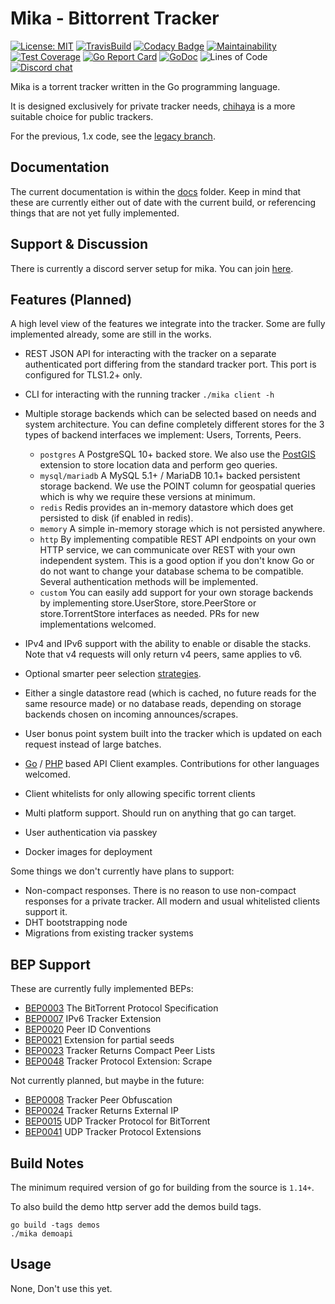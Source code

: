 # Mika - Bittorrent Tracker

[![License: MIT](https://img.shields.io/badge/License-MIT-yellow.svg)](https://opensource.org/licenses/MIT) 
[![TravisBuild](https://api.travis-ci.com/leighmacdonald/mika.svg?branch=master)](https://api.travis-ci.com/leighmacdonald/mika.svg?branch=master)
[![Codacy Badge](https://api.codacy.com/project/badge/Grade/f06234b0551a49cc8ac111d7b77827b2)](https://www.codacy.com/manual/leighmacdonald/mika?utm_source=github.com&amp;utm_medium=referral&amp;utm_content=leighmacdonald/mika&amp;utm_campaign=Badge_Grade)
[![Maintainability](https://api.codeclimate.com/v1/badges/4e3242de961462b0edc7/maintainability)](https://codeclimate.com/github/leighmacdonald/mika/maintainability)
[![Test Coverage](https://api.codeclimate.com/v1/badges/4e3242de961462b0edc7/test_coverage)](https://codeclimate.com/github/leighmacdonald/mika/test_coverage)
[![Go Report Card](https://goreportcard.com/badge/github.com/leighmacdonald/mika)](https://goreportcard.com/report/github.com/leighmacdonald/mika)
[![GoDoc](https://godoc.org/github.com/leighmacdonald/mika?status.svg)](https://pkg.go.dev/github.com/leighmacdonald/mika)
![Lines of Code](https://tokei.rs/b1/github/leighmacdonald/mika)
[![Discord chat](https://img.shields.io/badge/discord-Chat%20Now-a29bfe.svg?style=flat-square)](https://discord.gg/jWXFcHW)

Mika is a torrent tracker written in the Go programming language.

It is designed exclusively for private tracker needs, [chihaya](https://github.com/chihaya/chihaya) is a more suitable 
choice for public trackers.

For the previous, 1.x code, see the [legacy branch](https://github.com/leighmacdonald/mika/tree/legacy).

## Documentation

The current documentation is within the [docs](docs) folder. Keep in mind that these are currently either out
of date with the current build, or referencing things that are not yet fully implemented.

## Support & Discussion

There is currently a discord server setup for mika. You can join [here](https://discord.gg/jWXFcHW). 

## Features (Planned)

A high level view of the features we integrate into the tracker. Some are fully implemented already, some are still in the works.

- REST JSON API for interacting with the tracker on a separate authenticated
port differing from the standard tracker port. This port is configured for TLS1.2+ only.
- CLI for interacting with the running tracker `./mika client -h`
- Multiple storage backends which can be selected based on needs and system architecture. You can define completely different stores
    for the 3 types of backend interfaces we implement: Users, Torrents, Peers.
    - `postgres` A PostgreSQL 10+ backed store. We also use the [PostGIS](https://postgis.net/) extension to store location
     data and perform geo queries.
    - `mysql/mariadb` A MySQL 5.1+ / MariaDB 10.1+ backed persistent storage backend. We use the POINT column for geospatial
    queries which is why we require these versions at minimum.
    - `redis` Redis provides an in-memory datastore which does get persisted to disk (if enabled in redis).
    - `memory` A simple in-memory storage which is not persisted anywhere.
    - `http` By implementing compatible REST API endpoints on your own HTTP service, we can communicate over REST with your own independent system. This is a good
    option if you don't know Go or do not want to change  your database schema to be compatible. Several authentication methods will be implemented.
    - `custom` You can easily add support for your own storage backends by implementing store.UserStore, store.PeerStore or store.TorrentStore interfaces as needed. PRs for
     new implementations welcomed.

- IPv4 and IPv6 support with the ability to enable or disable the stacks. Note that v4 requests will only return v4 peers, same applies to v6.
- Optional smarter peer selection [strategies](docs/DESIGN_GOALS.md).
- Either a single datastore read (which is cached, no future reads for the same resource made) or no database reads, depending on storage backends chosen on incoming announces/scrapes.
- User bonus point system built into the tracker which is updated on each request instead of large batches.
- [Go](https://github.com/leighmacdonald/mika/tree/master/client) / [PHP](https://github.com/leighmacdonald/mika-client-php) 
based API Client examples. Contributions for other languages welcomed.
- Client whitelists for only allowing specific torrent clients
- Multi platform support. Should run on anything that go can target.
- User authentication via passkey
- Docker images for deployment

Some things we don't currently have plans to support:

- Non-compact responses. There is no reason to use non-compact responses for a private tracker. All modern and usual 
whitelisted clients support it.
- DHT bootstrapping node
- Migrations from existing tracker systems

## BEP Support

These are currently fully implemented BEPs:

- [BEP0003](http://www.bittorrent.org/beps/bep_0003.html) The BitTorrent Protocol Specification
- [BEP0007](http://www.bittorrent.org/beps/bep_0007.html) IPv6 Tracker Extension
- [BEP0020](http://www.bittorrent.org/beps/bep_0020.html) Peer ID Conventions
- [BEP0021](http://www.bittorrent.org/beps/bep_0021.html) Extension for partial seeds
- [BEP0023](http://www.bittorrent.org/beps/bep_0023.html) Tracker Returns Compact Peer Lists
- [BEP0048](http://www.bittorrent.org/beps/bep_0048.html) Tracker Protocol Extension: Scrape

Not currently planned, but maybe in the future:
- [BEP0008](http://www.bittorrent.org/beps/bep_0008.html) Tracker Peer Obfuscation
- [BEP0024](http://www.bittorrent.org/beps/bep_0024.html) Tracker Returns External IP
- [BEP0015](http://www.bittorrent.org/beps/bep_0015.html) UDP Tracker Protocol for BitTorrent
- [BEP0041](http://www.bittorrent.org/beps/bep_0041.html) UDP Tracker Protocol Extensions

## Build Notes

The minimum required version of go for building from the source is `1.14+`.

To also build the demo http server add the demos build tags.

    go build -tags demos 
    ./mika demoapi

## Usage

None, Don't use this yet.
